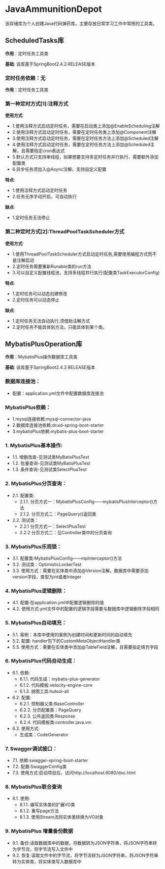 # JavaAmmunitionDepot
该存储库为个人创建Java代码弹药库，主要存放日常学习工作中常用的工具类。

## ScheduledTasks库

**作用**：定时任务工具类

**基础**: 该库基于SpringBoot2.4.2.RELEASE版本

### 定时任务依赖：无

**作用**：定时任务工具类
### 第一种定时方式[1]:注释方式

**使用方式**:
* 1.使用注释方式启动定时任务，需要在启动类上添加@EnableScheduling注解
* 2.使用注释方式启动定时任务，需要在定时任务类上添加@Component注解
* 3.使用注释方式启动定时任务，需要在定时任务方法上添加@Scheduled注解
* 4.使用注释方式启动定时任务，需要在定时任务方法上添加@Scheduled注解，且需要指定cron表达式
* 5.默认方式只支持单线程，如果想要支持多定时任务并行执行，需要额外添加配置类
* 6.异步任务须加入@Async注解，支持自定义配置

**特点**:
- 1.使用注释方式启动定时任务
- 2.任务无序手动开启，可自动执行

**缺点**:
* 1.定时任务无法停止

### 第二种定时方式[2]:ThreadPoolTaskScheduler方式

**使用方式**:
* 1.使用ThreadPoolTaskScheduler方式启动定时任务,需要使用编程方式而不是注解启动
* 2.定时任务需要重新Runable类的run方法
* 3.可以自定义配置线程池，支持多线程并行执行(配置类TaskExecutorConfig)

**特点**:
* 1.定时任务可以动态创建修改
* 2.定时任务可以动态停止

**缺点**:
* 1.定时任务无法自动执行,须借助注解方式
* 2.定时任务不能具体到方法，只能具体到某个类。

## MybatisPlusOperation库

**作用**：MybatisPlus操作数据库工具类

**基础**: 该库基于SpringBoot2.4.2.RELEASE版本

### 数据库连接池：
* 配置：application.yml文件中配置数据库连接池

### MybatisPlus依赖：
* 1.mysql连接依赖:mysql-connector-java
* 2.数据库连接池依赖:druid-spring-boot-starter
* 3.mybatisPlus依赖:mybatis-plus-boot-starter

### 1. MybatisPlus基本操作:
* 1.1. 增删改查-见测试类MyBatisPlusTest
* 1.2. 批量查询-见测试类MyBatisPlusTest
* 1.3. 条件查询-见测试类SelectPlusTest

### 2. MybatisPlus分页查询：
* 2.1. 配置类:
  * 2.1.1. 分页方式一：MybatisPlusConfig——mybatisPlusInterceptor()方法
  * 2.1.2. 分页方式二：PageQuery()返回类
* 2.2. 测试类：
  * 2.2.1 分页方式一：SelectPlusTest
  * 2.2.2 分页方式二：见Controller类中的分页查询

### 3. MybatisPlus乐观锁：
* 3.1. 配置类:MybatisPlusConfig——mpInterceptor()方法
* 3.2. 测试类：OptimisticLockerTest
* 3.3. 使用方式：需要在实体类中添加@Version注解。数据库中需要添加version字段，类型为int或者Integer

### 4. MybatisPlus逻辑删除：
* 4.1. 配置:在application.yml中配置逻辑删除的值
* 4.2. 使用方式:yml文件中的配置的逻辑字段需要与数据库中逻辑删除字段相同

### 5. MybatisPlus自动填充：
* 5.1. 案例：本库中使用的案例为创建时间和更新时间的自动填充
* 5.2. 配置: handler包下的CustomMetaObjectHandler类
* 5.3. 使用方式：需要在实体类中添加@TableField注解，且需要指定填充字段

### 6. MybatisPlus代码自动生成：
* 6.1. 依赖:
  * 6.1.1. 代码生成：mybatis-plus-generator
  * 6.1.2. 代码模板:velocity-engine-core
  * 6.1.3. 胡图工具:hutool-all
* 6.2. 配置:
  * 6.2.1. 控制器父类:BaseController
  * 6.2.2. 分页配置类：PageQuery
  * 6.2.3. 公共返回类:Response
  * 6.2.4. 代码模板类:controller.java.vm
* 6.3. 使用方式:
  * 生成类：CodeGenerator

### 7. Swagger调试接口：
* 7.1. 依赖:swagger-spring-boot-starter
* 7.2. 配置:SwaggerConfig类
* 7.3. 使用方式:启动项目后，访问http://localhost:8080/doc.html

### 8. MybatisPlus联合查询
* 8.1. 使用:
  * 8.1.1. 编写实体类的扩展VO类
  * 8.1.2. 重写page方法
  * 8.1.3. 使用Stream流将实体类转换为VO对象

### 9. MybatisPlus 增量备份数据
* 9.1. 备份:读取数据库中的数据，将数据转为JSON字符串，将JSON字符串转为字节流，将字节流写入文件中
* 9.2. 恢复:读取文件中的字节流，将字节流转为JSON字符串，将JSON字符串转为实体类，将实体类写入数据库中